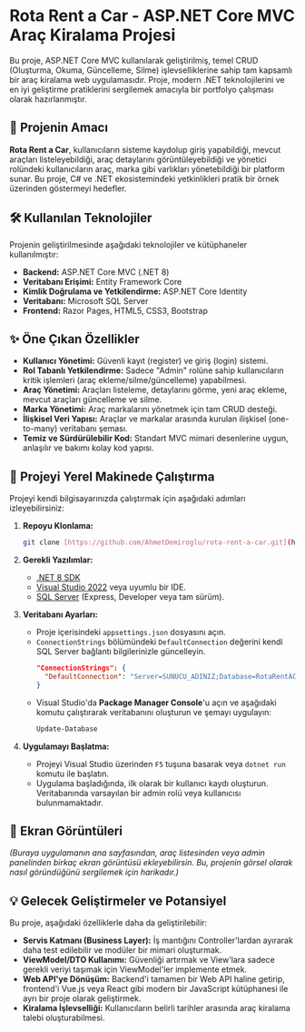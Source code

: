 # Rota Rent a Car - ASP.NET Core MVC Araç Kiralama Projesi

Bu proje, ASP.NET Core MVC kullanılarak geliştirilmiş, temel CRUD (Oluşturma, Okuma, Güncelleme, Silme) işlevselliklerine sahip tam kapsamlı bir araç kiralama web uygulamasıdır. Proje, modern .NET teknolojilerini ve en iyi geliştirme pratiklerini sergilemek amacıyla bir portfolyo çalışması olarak hazırlanmıştır.

## 🚗 Projenin Amacı

**Rota Rent a Car**, kullanıcıların sisteme kaydolup giriş yapabildiği, mevcut araçları listeleyebildiği, araç detaylarını görüntüleyebildiği ve yönetici rolündeki kullanıcıların araç, marka gibi varlıkları yönetebildiği bir platform sunar. Bu proje, C# ve .NET ekosistemindeki yetkinlikleri pratik bir örnek üzerinden göstermeyi hedefler.

## 🛠️ Kullanılan Teknolojiler

Projenin geliştirilmesinde aşağıdaki teknolojiler ve kütüphaneler kullanılmıştır:

* **Backend:** ASP.NET Core MVC (.NET 8)
* **Veritabanı Erişimi:** Entity Framework Core
* **Kimlik Doğrulama ve Yetkilendirme:** ASP.NET Core Identity
* **Veritabanı:** Microsoft SQL Server
* **Frontend:** Razor Pages, HTML5, CSS3, Bootstrap

## ✨ Öne Çıkan Özellikler

* **Kullanıcı Yönetimi:** Güvenli kayıt (register) ve giriş (login) sistemi.
* **Rol Tabanlı Yetkilendirme:** Sadece "Admin" rolüne sahip kullanıcıların kritik işlemleri (araç ekleme/silme/güncelleme) yapabilmesi.
* **Araç Yönetimi:** Araçları listeleme, detaylarını görme, yeni araç ekleme, mevcut araçları güncelleme ve silme.
* **Marka Yönetimi:** Araç markalarını yönetmek için tam CRUD desteği.
* **İlişkisel Veri Yapısı:** Araçlar ve markalar arasında kurulan ilişkisel (one-to-many) veritabanı şeması.
* **Temiz ve Sürdürülebilir Kod:** Standart MVC mimari desenlerine uygun, anlaşılır ve bakımı kolay kod yapısı.

## 🚀 Projeyi Yerel Makinede Çalıştırma

Projeyi kendi bilgisayarınızda çalıştırmak için aşağıdaki adımları izleyebilirsiniz:

1.  **Repoyu Klonlama:**
    ```bash
    git clone [https://github.com/AhmetDemiroglu/rota-rent-a-car.git](https://github.com/AhmetDemiroglu/rota-rent-a-car.git)
    ```

2.  **Gerekli Yazılımlar:**
    * [.NET 8 SDK](https://dotnet.microsoft.com/download/dotnet/8.0)
    * [Visual Studio 2022](https://visualstudio.microsoft.com/tr/) veya uyumlu bir IDE.
    * [SQL Server](https://www.microsoft.com/tr-tr/sql-server/sql-server-downloads) (Express, Developer veya tam sürüm).

3.  **Veritabanı Ayarları:**
    * Proje içerisindeki `appsettings.json` dosyasını açın.
    * `ConnectionStrings` bölümündeki `DefaultConnection` değerini kendi SQL Server bağlantı bilgilerinizle güncelleyin.
        ```json
        "ConnectionStrings": {
          "DefaultConnection": "Server=SUNUCU_ADINIZ;Database=RotaRentACarDB;Trusted_Connection=True;MultipleActiveResultSets=true;TrustServerCertificate=True"
        }
        ```
    * Visual Studio'da **Package Manager Console**'u açın ve aşağıdaki komutu çalıştırarak veritabanını oluşturun ve şemayı uygulayın:
        ```powershell
        Update-Database
        ```

4.  **Uygulamayı Başlatma:**
    * Projeyi Visual Studio üzerinden `F5` tuşuna basarak veya `dotnet run` komutu ile başlatın.
    * Uygulama başladığında, ilk olarak bir kullanıcı kaydı oluşturun. Veritabanında varsayılan bir admin rolü veya kullanıcısı bulunmamaktadır.

## 📸 Ekran Görüntüleri

*(Buraya uygulamanın ana sayfasından, araç listesinden veya admin panelinden birkaç ekran görüntüsü ekleyebilirsin. Bu, projenin görsel olarak nasıl göründüğünü sergilemek için harikadır.)*

## 💡 Gelecek Geliştirmeler ve Potansiyel

Bu proje, aşağıdaki özelliklerle daha da geliştirilebilir:

* **Servis Katmanı (Business Layer):** İş mantığını Controller'lardan ayırarak daha test edilebilir ve modüler bir mimari oluşturmak.
* **ViewModel/DTO Kullanımı:** Güvenliği artırmak ve View'lara sadece gerekli veriyi taşımak için ViewModel'ler implemente etmek.
* **Web API'ye Dönüşüm:** Backend'i tamamen bir Web API haline getirip, frontend'i Vue.js veya React gibi modern bir JavaScript kütüphanesi ile ayrı bir proje olarak geliştirmek.
* **Kiralama İşlevselliği:** Kullanıcıların belirli tarihler arasında araç kiralama talebi oluşturabilmesi.
